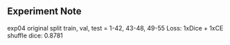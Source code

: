 ## Experiment Note
exp04
original split
train, val, test = 1-42, 43-48, 49-55
Loss: 1xDice + 1xCE
shuffle
dice: 0.8781